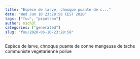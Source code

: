 ```yaml
---
title: "Espèce de larve, chnoque puante de c..."
date: "Wed Jun 10 23:28:58 CEST 2020"
tags: ["fuu", "pipotron"]
author: m1ch3l
categories: ["generated"]
slug: "fuu/2020-06-10-23:28:58"
---
```


Espèce de larve, chnoque puante de conne mangeuse de tache communiste vegetarienne poilue
